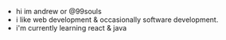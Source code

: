 - hi im andrew or @99souls
- i like web development & occasionally software development.
- i'm currently learning react & java
